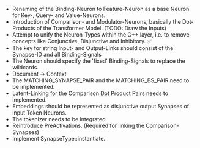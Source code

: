 - Renaming of the Binding-Neuron to Feature-Neuron as a base Neuron for Key-, Query- and Value-Neurons.
- Introduction of Comparison- and Modulator-Neurons, basically the Dot-Products of the Transformer Model. (TODO: Draw the Inputs)
- Attempt to unify the Neuron-Types within the C++ layer, i.e. to remove concepts like Conjunctive, Disjunctive and Inhibitory.  ✅
- The key for string Input- and Output-Links should consist of the Synapse-ID and all Binding-Signals
- The Neuron should specify the 'fixed' Binding-Signals to replace the wildcards.
- Document -> Context
- The MATCHING_SYNAPSE_PAIR and the MATCHING_BS_PAIR need to be implemented.
- Latent-Linking for the Comparison Dot Product Pairs needs to implemented. 
- Embeddings should be represented as disjunctive output Synapses of input Token Neurons.
- The tokenizer needs to be integrated.
- Reintroduce PreActivations. (Required for linking the Comparison-Synapses)
- Implement SynapseType::instantiate.